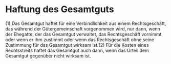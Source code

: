 # Haftung des Gesamtguts

(1) Das Gesamtgut haftet für eine Verbindlichkeit aus einem Rechtsgeschäft, das während der Gütergemeinschaft vorgenommen wird, nur dann, wenn der Ehegatte, der das Gesamtgut verwaltet, das Rechtsgeschäft vornimmt oder wenn er ihm zustimmt oder wenn das Rechtsgeschäft ohne seine Zustimmung für das Gesamtgut wirksam ist.(2) Für die Kosten eines Rechtsstreits haftet das Gesamtgut auch dann, wenn das Urteil dem Gesamtgut gegenüber nicht wirksam ist. 

